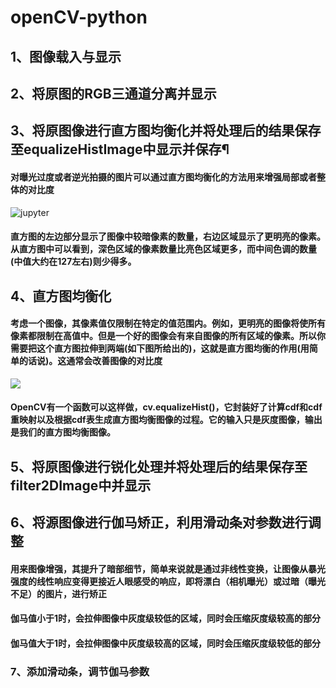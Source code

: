 # openCV-python
## 1、图像载入与显示
## 2、将原图的RGB三通道分离并显示
## 3、将原图像进行直方图均衡化并将处理后的结果保存至equalizeHistImage中显示并保存¶
#### 对曝光过度或者逆光拍摄的图片可以通过直方图均衡化的方法用来增强局部或者整体的对比度
![jupyter](https://docs.opencv.org/3.4.0/histogram_sample.jpg)
#### 直方图的左边部分显示了图像中较暗像素的数量，右边区域显示了更明亮的像素。从直方图中可以看到，深色区域的像素数量比亮色区域更多，而中间色调的数量(中值大约在127左右)则少得多。
## 4、直方图均衡化
#### 考虑一个图像，其像素值仅限制在特定的值范围内。例如，更明亮的图像将使所有像素都限制在高值中。但是一个好的图像会有来自图像的所有区域的像素。所以你需要把这个直方图拉伸到两端(如下图所给出的)，这就是直方图均衡的作用(用简单的话说)。这通常会改善图像的对比度
![](https://docs.opencv.org/3.4.0/histogram_equalization.png)
#### OpenCV有一个函数可以这样做，cv.equalizeHist()，它封装好了计算cdf和cdf重映射以及根据cdf表生成直方图均衡图像的过程。它的输入只是灰度图像，输出是我们的直方图均衡图像。
## 5、将原图像进行锐化处理并将处理后的结果保存至filter2DImage中并显示
## 6、将源图像进行伽马矫正，利用滑动条对参数进行调整
#### 用来图像增强，其提升了暗部细节，简单来说就是通过非线性变换，让图像从暴光强度的线性响应变得更接近人眼感受的响应，即将漂白（相机曝光）或过暗（曝光不足）的图片，进行矫正
#### 伽马值小于1时，会拉伸图像中灰度级较低的区域，同时会压缩灰度级较高的部分
#### 伽马值大于1时，会拉伸图像中灰度级较高的区域，同时会压缩灰度级较低的部分
### 7、添加滑动条，调节伽马参数
